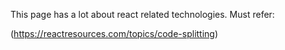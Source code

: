 This page has a lot about react related technologies. Must refer:

(https://reactresources.com/topics/code-splitting)
